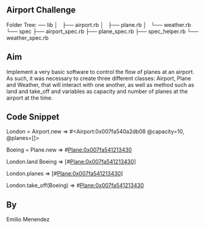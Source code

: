 Airport Challenge
------------------
Folder Tree:
── lib
│   ├── airport.rb
│   ├── plane.rb
│   └── weather.rb
└── spec
    ├── airport_spec.rb
    ├── plane_spec.rb
    ├── spec_helper.rb
    └── weather_spec.rb

Aim
----
Implement a very basic software to control the flow of planes at an airport. As such, it was necessary to create three different classes: Airport, Plane and Weather, that will interact with one another, as well as method such as land and take_off and variables as capacity and number of planes at the airport at the time.

Code Snippet
------------

London  = Airport.new
=> #<Airport:0x007fa540a2db08 @capacity=10, @planes=[]>

Boeing = Plane.new
=> #<Plane:0x007fa541213430>

London.land Boeing
=> [#<Plane:0x007fa541213430>]

London.planes
=> [#<Plane:0x007fa541213430>]

London.take_off(Boeing)
=> #<Plane:0x007fa541213430>

By
--
Emilio Menendez
